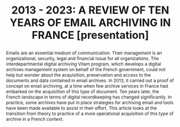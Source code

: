 ---
abstract: Emails are an essential medium of communication. Their management is an
  organizational, security, legal and financial issue for all organizations. The interdepartmental
  digital archiving Vitam program, which develops a digital archives management system
  on behalf of the French government, could not help but wonder about the acquisition,
  preservation and access to the documents and data contained in email archives. In
  2013, it carried out a proof of concept on email archiving, at a time when few archive
  services in France had embarked on the acquisition of this type of document. Ten
  years later, the French landscape in terms of digital recordkeeping has changed
  significantly. In practice, some archives have put in place strategies for archiving
  email and tools have been made available to assist in their effort. This article
  looks at the transition from theory to practice of a more operational acquisition
  of this type of archive in a French context.
creators:
- Ville, Marion
date: null
document_url: https://www.ideals.illinois.edu/items/128882/bitstreams/430352/data.pdf
grand_parent: iPRES
institutions: []
keywords:
- email archiving
- appraisal
- preserving email
- tools
- proof of concept
landing_page_url: https://hdl.handle.net/2142/121688
language: eng
layout: publication
license: CC-BY 4.0 International
notes_url: null
parent: iPRES 2023
presentation_url: null
size: null
source_name: iPRES
title: '2013 - 2023: A REVIEW OF TEN YEARS OF EMAIL ARCHIVING IN FRANCE [presentation]'
type: presentation
year: 2023
---